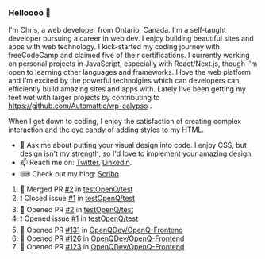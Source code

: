 ### Helloooo 👋

I'm Chris, a web developer from Ontario, Canada. I'm a self-taught developer pursuing a career in web dev. I enjoy building beautiful sites and apps with web technology.
I kick-started my coding journey with freeCodeCamp and claimed five of their certifications.  I currently working on personal projects in JavaScript, especially with React/Next.js, though I'm open to learning other languages and frameworks. I love the web platform and I'm excited by the powerful technolgies which can developers can efficiently build amazing sites and apps with. Lately I've been getting my feet wet with larger projects by contributing to https://github.com/Automattic/wp-calypso .

When I get down to coding, I enjoy the satisfaction of creating complex interaction and the eye candy of adding styles to my HTML. 

- 💬 Ask me about putting your visual design into code. I enjoy CSS, but design isn't my strength, so I'd love to implement your amazing design.
- 📫 Reach me on: [Twitter](https://twitter.com/Christo28120856), [Linkedin](https://www.linkedin.com/in/christopher-stevers-07b9a5204/).
- ⌨ Check out my blog: [Scribo](https://christopherstevers.cf).
<!--
**Christopher-Stevers/Christopher-Stevers** is a ✨ _special_ ✨ repository because its `README.md` (this file) appears on your GitHub profile.

Here are some ideas to get you started:

- 🔭 I’m currently working on ...
- 🌱 I’m currently learning ...
- 👯 I’m looking to collaborate on ...
- 🤔 I’m looking for help with ...
- 😄 Pronouns: ...
- ⚡ Fun fact: ...
-->

<!--START_SECTION:activity-->
1. 🎉 Merged PR [#2](https://github.com/testOpenQ/test/pull/2) in [testOpenQ/test](https://github.com/testOpenQ/test)
2. ❗️ Closed issue [#1](https://github.com/testOpenQ/test/issues/1) in [testOpenQ/test](https://github.com/testOpenQ/test)
3. 💪 Opened PR [#2](https://github.com/testOpenQ/test/pull/2) in [testOpenQ/test](https://github.com/testOpenQ/test)
4. ❗️ Opened issue [#1](https://github.com/testOpenQ/test/issues/1) in [testOpenQ/test](https://github.com/testOpenQ/test)
5. 💪 Opened PR [#131](https://github.com/OpenQDev/OpenQ-Frontend/pull/131) in [OpenQDev/OpenQ-Frontend](https://github.com/OpenQDev/OpenQ-Frontend)
6. 💪 Opened PR [#126](https://github.com/OpenQDev/OpenQ-Frontend/pull/126) in [OpenQDev/OpenQ-Frontend](https://github.com/OpenQDev/OpenQ-Frontend)
7. 💪 Opened PR [#123](https://github.com/OpenQDev/OpenQ-Frontend/pull/123) in [OpenQDev/OpenQ-Frontend](https://github.com/OpenQDev/OpenQ-Frontend)
<!--END_SECTION:activity-->
